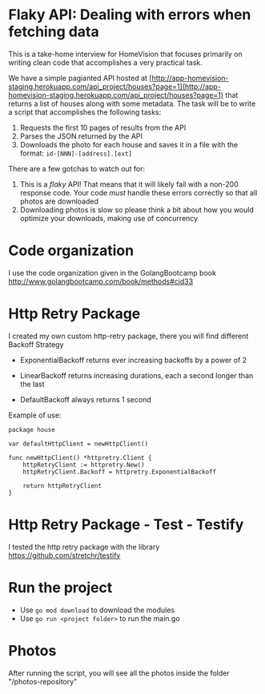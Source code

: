 # Flaky API: Dealing with errors when fetching data

This is a take-home interview for HomeVision that focuses primarily on writing clean code that accomplishes a very practical task.

We have a simple pagianted API hosted at [http://app-homevision-staging.herokuapp.com/api_project/houses?page=1](http://app-homevision-staging.herokuapp.com/api_project/houses?page=1) that returns a list of houses along with some metadata. The task will be to write a script that accomplishes the following tasks:

1. Requests the first 10 pages of results from the API
2. Parses the JSON returned by the API
3. Downloads the photo for each house and saves it in a file with the format: `id-[NNN]-[address].[ext]`

There are a few gotchas to watch out for:

1. This is a _flaky_ API! That means that it will likely fail with a non-200 response code. Your code _must_ handle these errors correctly so that all photos are downloaded
2. Downloading photos is slow so please think a bit about how you would optimize your downloads, making use of concurrency

# Code organization

I use the code organization given in the GolangBootcamp book http://www.golangbootcamp.com/book/methods#cid33

# Http Retry Package

I created my own custom http-retry package, there you will find different Backoff Strategy

- ExponentialBackoff returns ever increasing backoffs by a power of 2

- LinearBackoff returns increasing durations, each a second longer than the last

- DefaultBackoff always returns 1 second

Example of use:

```
package house

var defaultHttpClient = newHttpClient()

func newHttpClient() *httpretry.Client {
	httpRetryClient := httpretry.New()
	httpRetryClient.Backoff = httpretry.ExponentialBackoff

	return httpRetryClient
}
```

# Http Retry Package - Test - Testify

I tested the http retry package with the library https://github.com/stretchr/testify

# Run the project

- Use `go mod download` to download the modules
- Use `go run <project folder>` to run the main.go

# Photos

After running the script, you will see all the photos inside the folder "/photos-repository"
